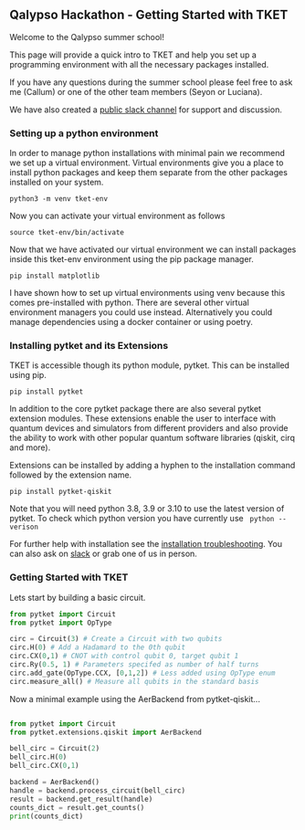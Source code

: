 ## Qalypso Hackathon - Getting Started with TKET

Welcome to the Qalypso summer school!

This page will provide a quick intro to TKET and help you set up a programming environment with all the necessary packages installed.

If you have any questions during the summer school please feel free to ask me (Callum) or one of the other team members (Seyon or Luciana).

We have also created a [public slack channel](https://tketusers.slack.com/ssb/redirect) for support and discussion.

### Setting up a python environment

In order to manage python installations with minimal pain we recommend we set up a virtual environment. Virtual environments give you a place to install python packages and keep them separate from the other packages installed on your system.

```shell
python3 -m venv tket-env
```

Now you can activate your virtual environment as follows

```shell
source tket-env/bin/activate
```

Now that we have activated our virtual environment we can install packages inside this tket-env environment using the pip package manager.

```shell
pip install matplotlib
```

I have shown how to set up virtual environments using venv because this comes pre-installed with python. There are several other virtual environment managers you could use instead. Alternatively you could manage dependencies using a docker container or using poetry.

### Installing pytket and its Extensions

TKET is accessible though its python module, pytket. This can be installed using pip.

```shell
pip install pytket
```

In addition to the core pytket package there are also several pytket extension modules. These extensions enable the user to interface with quantum devices and simulators from different providers and also provide the ability to work with other popular quantum software libraries (qiskit, cirq and more).

Extensions can be installed by adding a hyphen to the installation command followed by the extension name.

```shell
pip install pytket-qiskit
```

Note that you will need python 3.8, 3.9 or 3.10 to use the latest version of pytket. To check which python version you have currently use `` python --verison``

For further help with installation see the [installation troubleshooting](https://cqcl.github.io/tket/pytket/api/install.html). You can also ask on [slack](https://tketusers.slack.com/ssb/redirect) or grab one of us in person.

### Getting Started with TKET

Lets start by building a basic circuit. 

```python
from pytket import Circuit
from pytket import OpType

circ = Circuit(3) # Create a Circuit with two qubits
circ.H(0) # Add a Hadamard to the 0th qubit
circ.CX(0,1) # CNOT with control qubit 0, target qubit 1
circ.Ry(0.5, 1) # Parameters specifed as number of half turns
circ.add_gate(OpType.CCX, [0,1,2]) # Less added using OpType enum
circ.measure_all() # Measure all qubits in the standard basis
```

Now a minimal example using the AerBackend from pytket-qiskit...

```python

from pytket import Circuit
from pytket.extensions.qiskit import AerBackend

bell_circ = Circuit(2)
bell_circ.H(0)
bell_circ.CX(0,1)

backend = AerBackend()
handle = backend.process_circuit(bell_circ)
result = backend.get_result(handle)
counts_dict = result.get_counts()
print(counts_dict)
```











